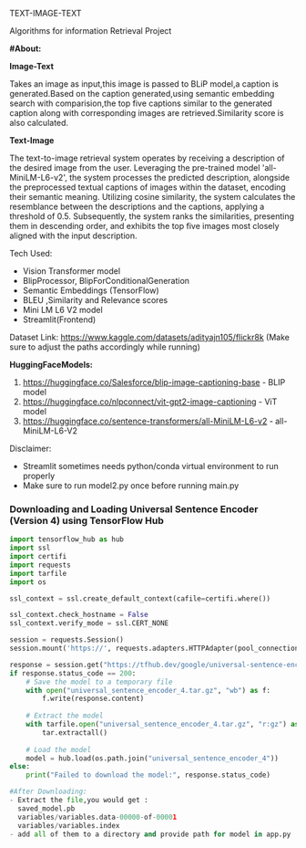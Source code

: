 TEXT-IMAGE-TEXT

Algorithms for information Retrieval Project

**#About:**

**Image-Text**

Takes an image as input,this image is passed to BLiP model,a caption is generated.Based on the caption generated,using semantic embedding search with comparision,the top five captions similar to the generated caption along with corresponding images are retrieved.Similarity score is also calculated.

**Text-Image**

The text-to-image retrieval system operates by receiving a description of the desired image from the user. Leveraging the pre-trained model 'all-MiniLM-L6-v2', the system processes the predicted description, alongside the preprocessed textual captions of images within the dataset, encoding their semantic meaning. Utilizing cosine similarity, the system calculates the resemblance between the descriptions and the captions, applying a threshold of 0.5. Subsequently, the system ranks the similarities, presenting them in descending order, and exhibits the top five images most closely aligned with the input description.



Tech Used:
- Vision Transformer model
- BlipProcessor, BlipForConditionalGeneration
- Semantic Embeddings (TensorFlow)
- BLEU ,Similarity and Relevance scores
- Mini LM L6 V2 model
- Streamlit(Frontend)

Dataset Link:
https://www.kaggle.com/datasets/adityajn105/flickr8k
(Make sure to adjust the paths accordingly while running)


**HuggingFaceModels:**
1) https://huggingface.co/Salesforce/blip-image-captioning-base   - BLIP model
2) https://huggingface.co/nlpconnect/vit-gpt2-image-captioning    - ViT model
3) https://huggingface.co/sentence-transformers/all-MiniLM-L6-v2  - all-MiniLM-L6-V2


Disclaimer:
- Streamlit sometimes needs python/conda virtual environment to run properly
- Make sure to run model2.py once before running main.py


### Downloading and Loading Universal Sentence Encoder (Version 4) using TensorFlow Hub

```python
import tensorflow_hub as hub
import ssl
import certifi
import requests
import tarfile
import os

ssl_context = ssl.create_default_context(cafile=certifi.where())

ssl_context.check_hostname = False
ssl_context.verify_mode = ssl.CERT_NONE

session = requests.Session()
session.mount('https://', requests.adapters.HTTPAdapter(pool_connections=1, pool_maxsize=1, max_retries=3))

response = session.get("https://tfhub.dev/google/universal-sentence-encoder/4?tf-hub-format=compressed")
if response.status_code == 200:
    # Save the model to a temporary file
    with open("universal_sentence_encoder_4.tar.gz", "wb") as f:
        f.write(response.content)
    
    # Extract the model
    with tarfile.open("universal_sentence_encoder_4.tar.gz", "r:gz") as tar:
        tar.extractall()
    
    # Load the model
    model = hub.load(os.path.join("universal_sentence_encoder_4"))
else:
    print("Failed to download the model:", response.status_code)

#After Downloading:
- Extract the file,you would get :
  saved_model.pb
  variables/variables.data-00000-of-00001
  variables/variables.index
- add all of them to a directory and provide path for model in app.py


